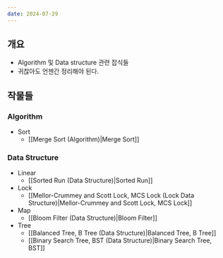 ```yaml
---
date: 2024-07-29
---
```

## 개요

- Algorithm 및 Data structure 관련 잡식들
- 귀찮아도 언젠간 정리해야 된다.

## 작물들

### Algorithm

- Sort
	- [[Merge Sort (Algorithm)|Merge Sort]]

### Data Structure

- Linear
	- [[Sorted Run (Data Structure)|Sorted Run]]
- Lock
	- [[Mellor-Crummey and Scott Lock, MCS Lock (Lock Data Structure)|Mellor-Crummey and Scott Lock, MCS Lock]]
- Map
	- [[Bloom Filter (Data Structure)|Bloom Filter]]
- Tree
	- [[Balanced Tree, B Tree (Data Structure)|Balanced Tree, B Tree]]
	- [[Binary Search Tree, BST (Data Structure)|Binary Search Tree, BST]]